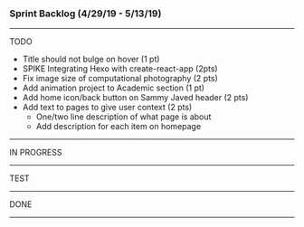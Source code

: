 ### Sprint Backlog (4/29/19 - 5/13/19)

------------------------------------
TODO
  - Title should not bulge on hover (1 pt)
  - SPIKE Integrating Hexo with create-react-app (2pts)
  - Fix image size of computational photography (2 pts)
  - Add animation project to Academic section (1 pt)
  - Add home icon/back button on Sammy Javed header (2 pts)
  - Add text to pages to give user context (2 pts)
    - One/two line description of what page is about
    - Add description for each item on homepage
   

------------------------------------    
IN PROGRESS

    

------------------------------------
TEST



------------------------------------
DONE


------------------------------------